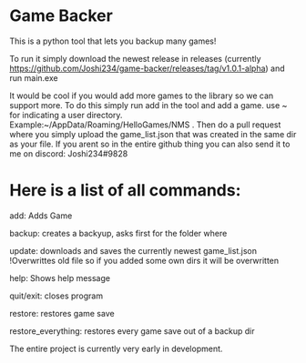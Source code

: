 # Game Backer
This is a python tool that lets you backup many games!

To run it simply download the newest release in releases (currently https://github.com/Joshi234/game-backer/releases/tag/v1.0.1-alpha)
and run main.exe

It would be cool if you would add more games to the library so we can support more. To do this simply run add in the tool and add a game. use ~ for indicating a user directory. Example:~/AppData/Roaming/HelloGames/NMS . Then do a pull request where you simply upload the game_list.json that was created in the same dir as your file. If you arent so in the entire github thing you can also send it to me on discord: Joshi234#9828

# Here is a list of all commands:
add: Adds Game

backup: creates a backyup, asks first for the folder where

update: downloads and saves the currently newest game_list.json !Overwrittes old file so if you added some own dirs it will be overwritten

help: Shows help message

quit/exit: closes program

restore: restores game save

restore_everything: restores every game save out of a backup dir

The entire project is currently very early in development.
